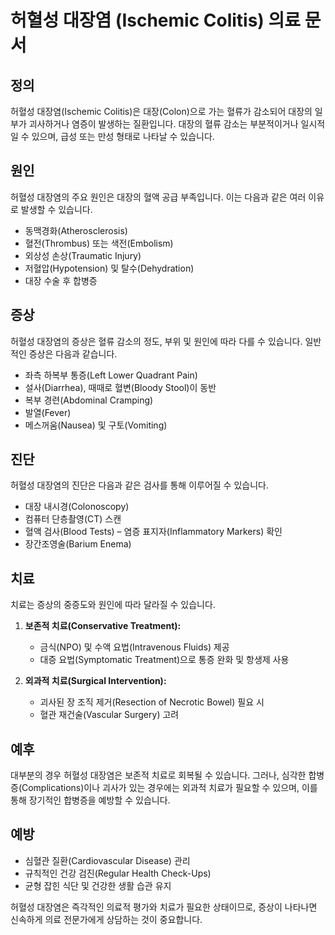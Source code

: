# 허혈성 대장염 (Ischemic Colitis) 의료 문서

## 정의
허혈성 대장염(Ischemic Colitis)은 대장(Colon)으로 가는 혈류가 감소되어 대장의 일부가 괴사하거나 염증이 발생하는 질환입니다. 대장의 혈류 감소는 부분적이거나 일시적일 수 있으며, 급성 또는 만성 형태로 나타날 수 있습니다.

## 원인
허혈성 대장염의 주요 원인은 대장의 혈액 공급 부족입니다. 이는 다음과 같은 여러 이유로 발생할 수 있습니다.
- 동맥경화(Atherosclerosis)
- 혈전(Thrombus) 또는 색전(Embolism)
- 외상성 손상(Traumatic Injury)
- 저혈압(Hypotension) 및 탈수(Dehydration)
- 대장 수술 후 합병증

## 증상
허혈성 대장염의 증상은 혈류 감소의 정도, 부위 및 원인에 따라 다를 수 있습니다. 일반적인 증상은 다음과 같습니다.
- 좌측 하복부 통증(Left Lower Quadrant Pain)
- 설사(Diarrhea), 때때로 혈변(Bloody Stool)이 동반
- 복부 경련(Abdominal Cramping)
- 발열(Fever)
- 메스꺼움(Nausea) 및 구토(Vomiting)

## 진단
허혈성 대장염의 진단은 다음과 같은 검사를 통해 이루어질 수 있습니다.
- 대장 내시경(Colonoscopy)
- 컴퓨터 단층촬영(CT) 스캔
- 혈액 검사(Blood Tests) – 염증 표지자(Inflammatory Markers) 확인
- 장간조영술(Barium Enema)

## 치료
치료는 증상의 중증도와 원인에 따라 달라질 수 있습니다.
1. **보존적 치료(Conservative Treatment):**
   - 금식(NPO) 및 수액 요법(Intravenous Fluids) 제공
   - 대증 요법(Symptomatic Treatment)으로 통증 완화 및 항생제 사용

2. **외과적 치료(Surgical Intervention):**
   - 괴사된 장 조직 제거(Resection of Necrotic Bowel) 필요 시
   - 혈관 재건술(Vascular Surgery) 고려

## 예후
대부분의 경우 허혈성 대장염은 보존적 치료로 회복될 수 있습니다. 그러나, 심각한 합병증(Complications)이나 괴사가 있는 경우에는 외과적 치료가 필요할 수 있으며, 이를 통해 장기적인 합병증을 예방할 수 있습니다.

## 예방
- 심혈관 질환(Cardiovascular Disease) 관리
- 규칙적인 건강 검진(Regular Health Check-Ups)
- 균형 잡힌 식단 및 건강한 생활 습관 유지

허혈성 대장염은 즉각적인 의료적 평가와 치료가 필요한 상태이므로, 증상이 나타나면 신속하게 의료 전문가에게 상담하는 것이 중요합니다.